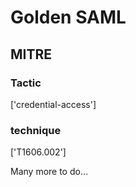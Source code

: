 # Golden SAML

## MITRE

### Tactic
['credential-access']

### technique
['T1606.002']

Many more to do...
